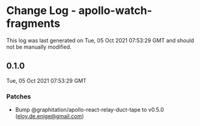 # Change Log - apollo-watch-fragments

This log was last generated on Tue, 05 Oct 2021 07:53:29 GMT and should not be manually modified.

<!-- Start content -->

## 0.1.0

Tue, 05 Oct 2021 07:53:29 GMT

### Patches

- Bump @graphitation/apollo-react-relay-duct-tape to v0.5.0 (eloy.de.enige@gmail.com)

